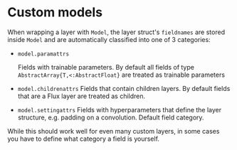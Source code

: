 # Custom models

When wrapping a layer with `Model`, the layer struct's `fieldnames` are stored inside `Model` and are automatically classified into one of 3 categories:

- `model.paramattrs`

    Fields with trainable parameters.
    By default all fields of type `AbstractArray{T,<:AbstractFloat}` are treated as trainable parameters

- `model.childrenattrs`
    Fields that contain children layers. By default fields that are a Flux layer are treated as children.

- `model.settingattrs` 
    Fields with hyperparameters that define the layer structure, e.g. padding on a convolution. Default field category.

While this should work well for even many custom layers, in some cases you have to define what category a field is yourself.